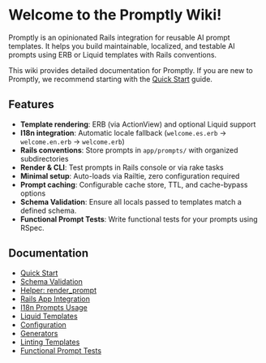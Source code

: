 # Welcome to the Promptly Wiki!

Promptly is an opinionated Rails integration for reusable AI prompt templates. It helps you build maintainable, localized, and testable AI prompts using ERB or Liquid templates with Rails conventions.

This wiki provides detailed documentation for Promptly. If you are new to Promptly, we recommend starting with the [Quick Start](https://github.com/wilburhimself/promptly/wiki/Quick-Start) guide.

## Features

- **Template rendering**: ERB (via ActionView) and optional Liquid support
- **I18n integration**: Automatic locale fallback (`welcome.es.erb` → `welcome.en.erb` → `welcome.erb`)
- **Rails conventions**: Store prompts in `app/prompts/` with organized subdirectories
- **Render & CLI**: Test prompts in Rails console or via rake tasks
- **Minimal setup**: Auto-loads via Railtie, zero configuration required
- **Prompt caching**: Configurable cache store, TTL, and cache-bypass options
- **Schema Validation**: Ensure all locals passed to templates match a defined schema.
- **Functional Prompt Tests**: Write functional tests for your prompts using RSpec.

## Documentation

- [Quick Start](https://github.com/wilburhimself/promptly/wiki/Quick-Start)
- [Schema Validation](https://github.com/wilburhimself/promptly/wiki/Schema-Validation)
- [Helper: render_prompt](https://github.com/wilburhimself/promptly/wiki/Helper-render_prompt)
- [Rails App Integration](https://github.com/wilburhimself/promptly/wiki/Rails-App-Integration)
- [I18n Prompts Usage](https://github.com/wilburhimself/promptly/wiki/I18n-Prompts-Usage)
- [Liquid Templates](https://github.com/wilburhimself/promptly/wiki/Liquid-Templates)
- [Configuration](https://github.com/wilburhimself/promptly/wiki/Configuration)
- [Generators](https://github.com/wilburhimself/promptly/wiki/Generators)
- [Linting Templates](https://github.com/wilburhimself/promptly/wiki/Linting-Templates)
- [Functional Prompt Tests](https://github.com/wilburhimself/promptly/wiki/Functional-Prompt-Tests)
